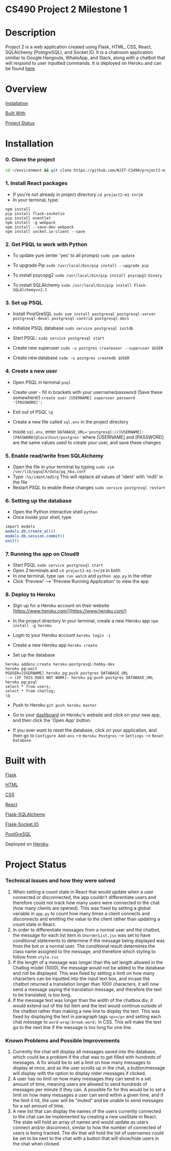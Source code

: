 # CS490 Project 2 Milestone 1

# Description
Project 2 is a web application created using Flask, HTML, CSS, React, SQLAlchemy (PostgreSQL), and Socket.IO. It is a chatroom application similiar to Google Hangouts, WhatsApp, and Slack, along with a chatbot that will respond to user inputted commands. It is deployed on Heroku and can be found [here](https://project2-m1-tnr24.herokuapp.com/)

# Overview
[Installation](#installation)

[Built With](#built-with)

[Project Status](#project-status)

# Installation

### 0. Clone the project
```bash
cd ~/environment && git clone https://github.com/NJIT-CS490/project2-m1-tnr24 && cd project2-m1-tnr24
```
### 1. Install React packages
- If you're not already in project directory `cd project2-m1-tnr24`
- In your terminal, type:
```
npm install
pip install flask-socketio
pip install eventlet
npm install -g webpack
npm install --save-dev webpack
npm install socket.io-client --save
```

### 2. Get PSQL to work with Python
- To update yum (enter 'yes' to all promps) `sudo yum update`

- To upgrade Pip `sudo /usr/local/bin/pip install --upgrade pip`

- To install psycopg2 `sudo /usr/local/bin/pip install psycopg2-binary`

- To install SQLAlchemy `sudo /usr/local/bin/pip install Flask-SQLAlchemy==2.1`


### 3. Set up PSQL
- Install PostGreSQL `sudo yum install postgresql postgresql-server postgresql-devel postgresql-contrib postgresql-docs`

- Initialize PSQL database `sudo service postgresql initdb`

- Start PSQL: `sudo service postgresql start`

- Create new superuser `sudo -u postgres createuser --superuser $USER`

- Create new database `sudo -u postgres createdb $USER`

### 4. Create a new user
- Open PSQL in terminal `psql`

- Create user - fill in brackets with your username/password (Save these somewhere!) `create user [USERNAME] superuser password '[PASSWORD]';`

- Exit out of PSQL `\q`
- Create a new file called `sql.env` in the project directory
- Inside `sql.env`, enter `DATABASE_URL='postgresql://[USERNAME]:[PASSWORD]@localhost/postgres'` where [USERNAME] and [PASSWORD] are the same values used to create your user, and save these changes

### 5. Enable read/write from SQLAlchemy
- Open the file in your terminal by typing `sudo vim /var/lib/pgsql9/data/pg_hba.conf`
- Type `:%s/ident/md5/g` This will replace all values of 'ident' with 'md5' in the file
- Restart PSQL to enable these changes `sudo service postgresql restart`

### 6. Setting up the database
- Open the Python interactive shell `python`
- Once inside your shell, type 
```bash
import models
models.db.create_all()
models.db.session.commit()
exit()
```

### 7. Running the app on Cloud9
- Start PSQL `sudo service postgresql start`
- Open 2 terminals and `cd project2-m1-tnr24` in both
- In one terminal, type `npm run watch` and `python app.py` in the other
- Click 'Preview' --> 'Preview Running Application' to view the app

### 8. Deploy to Heroku
- Sign up for a Heroku account on their website [https://www.heroku.com/](https://www.heroku.com/)

- In the project directory in your terminal, create a new Heroku app `npm install -g heroku`
- Login to your Heroku account `heroku login -i`
- Create a new Heroku app `heroku create`
- Set up the database
```
heroku addons:create heroku-postgresql:hobby-dev
heroku pg:wait
PGUSER=[USERNAME] heroku pg:push postgres DATABASE_URL
--> (IF THIS DOES NOT WORK): heroku pg:push postgres DATABASE_URL
heroku pg:psql
select * from users;
select * from chatlog;
\q
```
- Push to Heroku `git push heroku master`

- Go to your [dashboard](https://dashboard.heroku.com/apps) on Heroku's website and click on your new app, and then click the 'Open App' button.

- If you ever want to reset the database, click on your application, and then go to `Configure Add-ons` --> `Heroku Postgres` --> `Settings` --> `Reset Database`
# Built with
[Flask](https://palletsprojects.com/p/flask/)

[HTML](https://www.w3schools.com/html/)

[CSS](https://www.w3schools.com/css/)

[React](https://reactjs.org/docs/getting-started.html)

[Flask-SQLAlchemy](https://flask-sqlalchemy.palletsprojects.com/en/2.x/)

[Flask-Socket.IO](https://flask-socketio.readthedocs.io/en/latest/)

[PostGreSQL](https://www.postgresql.org/)


Deployed on [Heroku](https://www.heroku.com/)

# Project Status
### Technical Issues and how they were solved
1. When setting a count state in React that would update when a user connected or disconnected, the app couldn't differentiate users and therefore could not track how many users were connected to the chat (how many clients are opened). This was fixed by setting a global variable in `app.py` to count how many times a client connects and disconnects and emitting the value to the client rather than updating a count state in React. 
2. In order to differentiate messages from a normal user and the chatbot, the message for each list item in `UnorderList.jsx` was set to have conditional statements to determine if the message being displayed was from the bot or a normal user. The conditional result determines the class name assigned to the message, and therefore which styling to follow from `style.css`
3. If the length of a message was longer than the set length allowed in the Chatlog model (1000), the message would not be added to the database and not be displayed. This was fixed by setting a limit on how many characters can be inputted into the input text box, and incase the chatbot returned a translation longer than 1000 characters, it will now send a message saying the translation message, and therefore the text to be translated, is too long. 
4. If the message text was longer than the width of the chatbox div, it would extend out of the list item and the text would continue outside of the chatbot rather than making a new line to display the text. This was fixed by displaying the text in paragraph tags `<p></p>` and setting each chat message to `word-wrap:break-word;` in CSS. This will make the text go to the next line if the message is too long for one line.


### Known Problems and Possible Improvements
1. Currently the chat will display all messages saved into the database, which could be a problem if the chat was to get filled with hundreds of messages. A fix would be to set a limit on how many messages to display at once, and as the user scrolls up in the chat, a button/message will display with the option to display older messages if clicked. 
2. A user has no limit on how many messages they can send in a set amount of time, meaning users are allowed to send hundreds of messages per minute if they can. A possible fix for this would be to set a limit on how many messages a user can send within a given time, and if the limit it hit, the user will be "muted" and be unable to send messages for a set amount of time. 
3. A new list that can display the names of the users currently connected to the chat can be implemented by creating a new useState in React. The state will hold an array of names and would update as users connect and/or disconnect, similar to how the number of connected of users is being tracked. The div that will hold the list 
 of usernames could be set to be next to the chat with a button that will show/hide users in the chat when clicked. 
